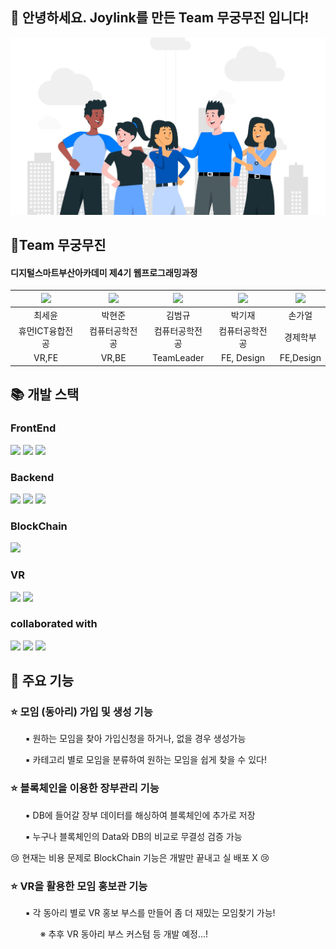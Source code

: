 ## 🙌 안녕하세요. Joylink를 만든 Team 무궁무진 입니다!
![mainpage](client/public/assets/mainpage.jpg)

## 🥇Team 무궁무진
#### 디지털스마트부산아카데미 제4기 웹프로그래밍과정
|<img src="https://github.com/seyun00.png" width="80">|<img src="https://github.com/haenjuna.png" width="80">|<img src="https://github.com/Storyos.png" width="80">|<img src="https://github.com/forgetme-not.png" width="80">|<img src="https://github.com/Gaeol.png" width="80">|
| :---: | :---: | :---: | :---: | :---: |
|최세윤|박현준|김범규|박기재|손가얼|
|휴먼ICT융합전공|컴퓨터공학전공|컴퓨터공학전공|컴퓨터공학전공|경제학부|
|VR,FE|VR,BE| TeamLeader | FE, Design | FE,Design |

## 📚 개발 스택

### FrontEnd
<p><img src="https://img.shields.io/badge/react-61DAFB?style=flat-square&logo=react&logoColor=black"/>
<img src="https://img.shields.io/badge/tailwindcss-06B6D4?style=flat-square&logo=tailwindcss&logoColor=white"/>
<img src="https://img.shields.io/badge/Supabase-3FCF8E?style=flat-square&logo=Supabase&logoColor=white"/>
  
### Backend
<p><img src="https://img.shields.io/badge/Supabase-3FCF8E?style=flat-square&logo=Supabase&logoColor=white"/>
<img src="https://img.shields.io/badge/node.js-5FA04E?style=flat-square&logo=node.js&logoColor=white"/>
<img src="https://img.shields.io/badge/Express-000000?style=flat-square&logo=Express&logoColor=white"/>

### BlockChain
<p><img src="https://img.shields.io/badge/web3.js-F16822?style=flat-square&logo=web3.js&logoColor=white"/>

### VR
<p><img src="https://img.shields.io/badge/blender-E87D0D?style=flat-square&logo=blender&logoColor=white"/>
<img src="https://img.shields.io/badge/aframe-EF2D5E?style=flat-square&logo=aframe&logoColor=white"/>

### collaborated with
<p><img src="https://img.shields.io/badge/figma-F24E1E?style=flat-square&logo=figma&logoColor=white"/>
<img src="https://img.shields.io/badge/github-181717?style=flat-square&logo=github&logoColor=white"/>
<img src="https://img.shields.io/badge/trello-0052CC?style=flat-square&logo=trello&logoColor=white"/>

## 📌 주요 기능

### ⭐ 모임 (동아리) 가입 및 생성 기능
<ul>▪️ 원하는 모임을 찾아 가입신청을 하거나, 없을 경우 생성가능 </ul>
<ul>▪️ 카테고리 별로 모임을 분류하여 원하는 모임을 쉽게 찾을 수 있다!  </ul>

### ⭐ 블록체인을 이용한 장부관리 기능 
<ul> ▪️ DB에 들어갈 장부 데이터를 해싱하여 블록체인에 추가로 저장</ul>
<ul> ▪️ 누구나 블록체인의 Data와 DB의 비교로 무결성 검증 가능 </ul>
😢 현재는 비용 문제로 BlockChain 기능은 개발만 끝내고 실 배포 X 😢

### ⭐ VR을 활용한 모임 홍보관 기능
<ul> ▪️ 각 동아리 별로 VR 홍보 부스를 만들어 좀 더 재밌는 모임찾기 가능! 
<ul> ※ 추후 VR 동아리 부스 커스텀 등 개발 예정...! </ul>
</ul>
